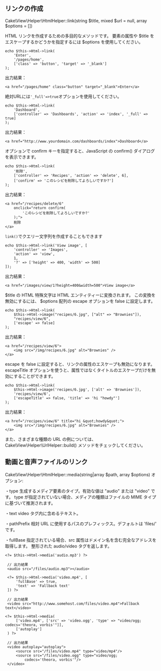 ## リンクの作成

Cake\View\Helper\HtmlHelper::link(string $title, mixed $url = null, array $options = [])

HTML リンクを作成するための多目的なメソッドです。 要素の属性や $title をエスケープするかどうかを指定するには $options を使用してください。

```
echo $this->Html->link(
    'Enter',
    '/pages/home',
    ['class' => 'button', 'target' => '_blank']
);
```

出力結果：

```
<a href="/pages/home" class="button" target="_blank">Enter</a>
```

絶対URLには`'_full'=>true`オプションを使用してください。

```
echo $this->Html->link(
    'Dashboard',
    ['controller' => 'Dashboards', 'action' => 'index', '_full' => true]
);
```

出力結果：
```
<a href="http://www.yourdomain.com/dashboards/index">Dashboard</a>
```

オプションで confirm キーを指定すると、JavaScript の confirm() ダイアログを表示できます。

```
echo $this->Html->link(
    '削除',
    ['controller' => 'Recipes', 'action' => 'delete', 6],
    ['confirm' => 'このレシピを削除してよろしいですか?']
);
```

出力結果：
```
<a href="/recipes/delete/6"
    onclick="return confirm(
        'このレシピを削除してよろしいですか?'
    );">
    削除
</a>
```

`link()`でクエリー文字列を作成することもできます
```
echo $this->Html->link('View image', [
    'controller' => 'Images',
    'action' => 'view',
    1,
    '?' => ['height' => 400, 'width' => 500]
]);
```

出力結果：
```
<a href="/images/view/1?height=400&width=500">View image</a>
```

$title の HTML 特殊文字は HTML エンティティーに変換されます。 この変換を無効にするには、 $options 配列の escape オプションを false に設定します。

```
echo $this->Html->link(
    $this->Html->image("recipes/6.jpg", ["alt" => "Brownies"]),
    "recipes/view/6",
    ['escape' => false]
);
```

出力結果：
```
<a href="/recipes/view/6">
    <img src="/img/recipes/6.jpg" alt="Brownies" />
</a>
```

escape を false に設定すると、リンクの属性のエスケープも無効になります。 escapeTitle オプションを使うと、属性ではなくタイトルのエスケープだけを無効にすることができます。

```
echo $this->Html->link(
    $this->Html->image('recipes/6.jpg', ['alt' => 'Brownies']),
    'recipes/view/6',
    ['escapeTitle' => false, 'title' => 'hi "howdy"']
);
```

出力結果：
```
<a href="/recipes/view/6" title="hi &quot;howdy&quot;">
    <img src="/img/recipes/6.jpg" alt="Brownies" />
</a>
```

また、さまざまな種類の URL の例については、 Cake\View\Helper\UrlHelper::build() メソッドをチェックしてください。

## 動画と音声ファイルのリンク

Cake\View\Helper\HtmlHelper::media(string|array $path, array $options)
オプション:

・type 生成するメディア要素のタイプ。有効な値は "audio" または "video" です。 type が指定されていない場合、メディアの種類はファイルの MIME タイプに基づいて推測されます。

・text video タグ内に含めるテキスト。

・pathPrefix 相対 URL に使用するパスのプレフィックス。デフォルトは 'files/' です。

・fullBase 指定されている場合、src 属性はドメイン名を含む完全なアドレスを取得します。
整形された audio/video タグを返します。

```
<?= $this->Html->media('audio.mp3') ?>

 // 出力結果
 <audio src="/files/audio.mp3"></audio>

 <?= $this->Html->media('video.mp4', [
     'fullBase' => true,
     'text' => 'Fallback text'
 ]) ?>

 // 出力結果
 <video src="http://www.somehost.com/files/video.mp4">Fallback text</video>

<?= $this->Html->media(
     ['video.mp4', ['src' => 'video.ogg', 'type' => "video/ogg; codecs='theora, vorbis'"]],
     ['autoplay']
 ) ?>

 // 出力結果
 <video autoplay="autoplay">
     <source src="/files/video.mp4" type="video/mp4"/>
     <source src="/files/video.ogg" type="video/ogg;
         codecs='theora, vorbis'"/>
 </video>
```

